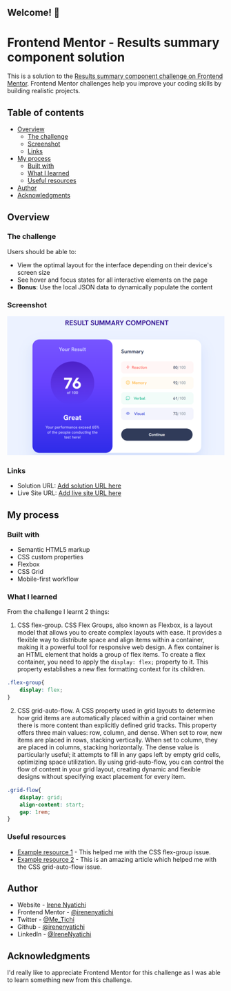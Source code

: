 ## Welcome! 👋

# Frontend Mentor - Results summary component solution

This is a solution to the [Results summary component challenge on Frontend Mentor](https://www.frontendmentor.io/challenges/results-summary-component-CE_K6s0maV). Frontend Mentor challenges help you improve your coding skills by building realistic projects. 

## Table of contents

- [Overview](#overview)
  - [The challenge](#the-challenge)
  - [Screenshot](#screenshot)
  - [Links](#links)
- [My process](#my-process)
  - [Built with](#built-with)
  - [What I learned](#what-i-learned)
  - [Useful resources](#useful-resources)
- [Author](#author)
- [Acknowledgments](#acknowledgments)

## Overview

### The challenge

Users should be able to:

- View the optimal layout for the interface depending on their device's screen size
- See hover and focus states for all interactive elements on the page
- **Bonus**: Use the local JSON data to dynamically populate the content

### Screenshot

![](./assets/images/screenshot.png)

### Links

- Solution URL: [Add solution URL here](https://www.frontendmentor.io/solutions/css-flexgroup-and-gridautoflow-cDKLuQ8Nm3)
- Live Site URL: [Add live site URL here](https://resultsummarychallenge.netlify.app/)

## My process

### Built with

- Semantic HTML5 markup
- CSS custom properties
- Flexbox
- CSS Grid
- Mobile-first workflow

### What I learned

From the challenge I learnt 2 things:
1. CSS flex-group. 
CSS Flex Groups, also known as Flexbox, is a layout model that allows you to create complex layouts with ease. It provides a flexible way to distribute space and align items within a container, making it a powerful tool for responsive web design. A flex container is an HTML element that holds a group of flex items. To create a flex container, you need to apply the `display: flex;` property to it. This property establishes a new flex formatting context for its children.

```css
.flex-group{
    display: flex;
}
```

2. CSS grid-auto-flow.
A CSS property used in grid layouts to determine how grid items are automatically placed within a grid container when there is more content than explicitly defined grid tracks. This property offers three main values: row, column, and dense. When set to row, new items are placed in rows, stacking vertically. When set to column, they are placed in columns, stacking horizontally. The dense value is particularly useful; it attempts to fill in any gaps left by empty grid cells, optimizing space utilization. By using grid-auto-flow, you can control the flow of content in your grid layout, creating dynamic and flexible designs without specifying exact placement for every item.
```css
.grid-flow{
    display: grid;
    align-content: start;
    gap: 1rem;
}
```

### Useful resources

- [Example resource 1](https://www.w3schools.com/css/css3_flexbox.asp) - This helped me with the CSS flex-group issue.
- [Example resource 2](https://developer.mozilla.org/en-US/docs/Web/CSS/grid-auto-flow) - This is an amazing article which helped me with the CSS grid-auto-flow issue. 

## Author

- Website - [Irene Nyatichi](https://irenenyatichiportfolio.netlify.app/)
- Frontend Mentor - [@irenenyatichi](https://www.frontendmentor.io/profile/irenenyatichi)
- Twitter - [@Me_Tichi](https://www.twitter.com/Me_Tichi)
- Github - [@irenenyatichi](https://github.com/irenenyatichi)
- LinkedIn - [@IreneNyatichi](https://www.linkedin.com/in/irene-nyatichi/)

## Acknowledgments

I'd really like to appreciate Frontend Mentor for this challenge as I was able to learn something new from this challenge.
